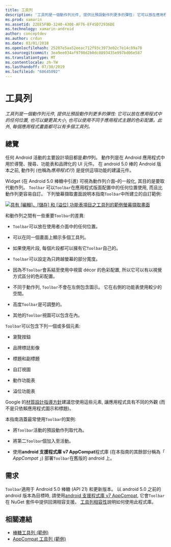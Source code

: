 ```yaml
---
title: 工具列
description: '工具列是一個動作列元件, 提供比預設動作列更多的彈性: 它可以放在應用程式中的任何位置, 也可以變更其大小, 也可以使用不同于應用程式主題的色彩配置。 此外, 每個應用程式畫面都可以有多個工具列。'
ms.prod: xamarin
ms.assetid: 22EE5FBD-3240-4308-AF76-EF45D72936DE
ms.technology: xamarin-android
author: conceptdev
ms.author: crdun
ms.date: 03/01/2018
ms.openlocfilehash: 25287e5aa52eeac712f93c3973e02c7e14c89a78
ms.sourcegitcommit: 3ea9ee034af9790d2b0dc0893435e997bd06e587
ms.translationtype: MT
ms.contentlocale: zh-TW
ms.lasthandoff: 07/30/2019
ms.locfileid: "68645092"
---
```

# <a name="toolbar"></a>工具列

_工具列是一個動作列元件, 提供比預設動作列更多的彈性: 它可以放在應用程式中的任何位置, 也可以變更其大小, 也可以使用不同于應用程式主題的色彩配置。此外, 每個應用程式畫面都可以有多個工具列。_

 
## <a name="overview"></a>總覽

任何 Android 活動的主要設計項目都是*動作*列。 動作列是在 Android 應用程式中用於導覽、搜尋、功能表和品牌化的 UI 元件。 在 android 5.0 棒的 Android 版本之前, 動作列 (也稱為*應用程式行*) 是提供這項功能的建議元件。 

Widget (在 Android 5.0 棒糖中引進) 可視為動作列介面&ndash;的一般化, 其目的是要取代動作列。 `Toolbar` 可以`Toolbar`在應用程式版面配置中的任何位置使用, 而且比動作列更容易自訂。 下列螢幕擷取畫面說明本指南`Toolbar`中所建立的自訂範例: 

[![具有 [編輯]、[儲存] 和 [溢位] 功能表項目之工具列的範例螢幕擷取畫面](images/01-toolbar-sml.png)](images/01-toolbar.png#lightbox)

和動作列之間有一些重要`Toolbar`的差異: 

-   `Toolbar`可以放在使用者介面中的任何位置。

-   可以在同一個畫面上顯示多個工具列。

-   如果使用片段, 每個片段都可以擁有它`Toolbar`自己的。 

-   `Toolbar`可以設定為只跨越螢幕的部分寬度。 

-   因為不`Toolbar`會系結至使用中視窗 décor 的色彩配置, 所以它可以有以視覺方式區分的色彩配置。 

-   不同于動作列, `Toolbar`不會在左側包含圖示。 它在右側的功能表使用較少的空間。 

-   高度`Toolbar`是可調整的。 

-   其他的`Toolbar`視圖可以包含在內。 

`Toolbar`可以包含下列一個或多個元素: 

-   瀏覽按鈕

-   品牌標誌影像

-   標題和副標題

-   自訂視圖

-   動作功能表

-   溢位功能表

Google 的[材質設計指導方針](https://material.google.com/)建議您使用這些元素, 讓應用程式具有不同的外觀 (而不是只依賴應用程式圖示和標題)。 

本指南涵蓋最常使用`Toolbar`的案例:

-   將`Toolbar`活動的預設動作列取代為。 

-   將第二`Toolbar`個加入至活動。

-   使用**android 支援程式庫 v7 AppCompat**程式庫 (在本指南的其餘部分稱為「 *AppCompat* 」) 部署`Toolbar`在舊版的 android 上。 

 
 
## <a name="requirements"></a>需求

`Toolbar`適用于 Android 5.0 棒糖 (API 21) 和更新版本。 以 android 5.0 之前的 android 版本為目標時, 請使用[android 支援程式庫 v7 AppCompat](https://www.nuget.org/packages/Xamarin.Android.Support.v7.AppCompat/), 它會`Toolbar`在 NuGet 套件中提供回溯相容支援。 
[工具列相容性](~/android/user-interface/controls/tool-bar/toolbar-compatibility.md)說明如何使用此程式庫。 




## <a name="related-links"></a>相關連結

- [棒糖工具列 (範例)](https://docs.microsoft.com/samples/xamarin/monodroid-samples/android50-toolbar)
- [AppCompat 工具列 (範例)](https://docs.microsoft.com/samples/xamarin/monodroid-samples/supportv7-appcompat-toolbar)
